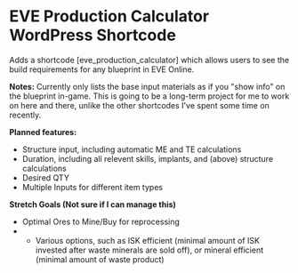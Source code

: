 # EVE Production Calculator WordPress Shortcode

Adds a shortcode [eve_production_calculator] which allows users to see the build requirements for any blueprint in EVE Online.

**Notes:**
Currently only lists the base input materials as if you "show info" on the blueprint in-game.
This is going to be a long-term project for me to work on here and there, unlike the other shortcodes I've spent some time on recently.

**Planned features:**
- Structure input, including automatic ME and TE calculations
- Duration, including all relevent skills, implants, and (above) structure calculations
- Desired QTY
- Multiple Inputs for different item types

**Stretch Goals (Not sure if I can manage this)**
- Optimal Ores to Mine/Buy for reprocessing
- - Various options, such as ISK efficient (minimal amount of ISK invested after waste minerals are sold off), or mineral efficient (minimal amount of waste product)
